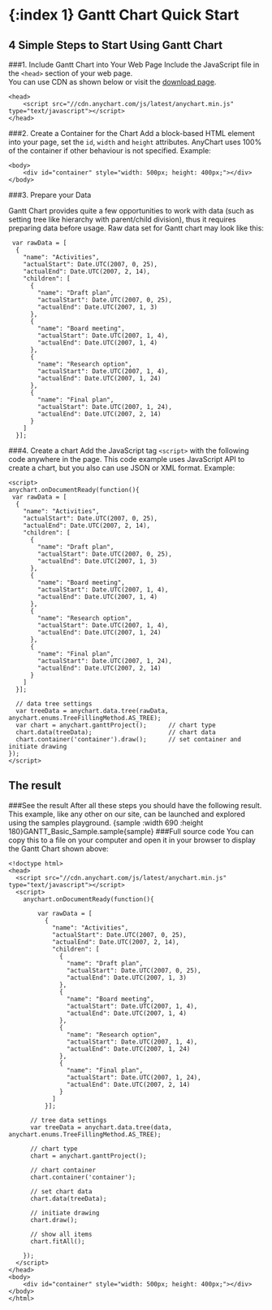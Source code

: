 {:index 1}
Gantt Chart Quick Start
===========
  
## 4 Simple Steps to Start Using Gantt Chart
###1. Include Gantt Chart into Your Web Page
Include the JavaScript file in the `<head>` section of your web page.  
You can use CDN as shown below or visit the [download page](./Downloading_AnyChart).

```
<head>
    <script src="//cdn.anychart.com/js/latest/anychart.min.js" type="text/javascript"></script> 
</head>
```

###2. Create a Container for the Chart
Add a block-based HTML element into your page, set the `id`, `width` and `height` attributes. AnyChart uses 100% of the container if other behaviour is not specified. 
Example:
```
<body>
    <div id="container" style="width: 500px; height: 400px;"></div>
</body>
```
###3. Prepare your Data

Gantt Chart provides quite a few opportunities to work with data (such as setting tree like hierarchy with parent/child division), thus it requires preparing data before usage. Raw data set for Gantt chart may look like this:

```
 var rawData = [
  {
    "name": "Activities",
    "actualStart": Date.UTC(2007, 0, 25),
    "actualEnd": Date.UTC(2007, 2, 14),
    "children": [
      {
        "name": "Draft plan",
        "actualStart": Date.UTC(2007, 0, 25),
        "actualEnd": Date.UTC(2007, 1, 3)
      },
      {
        "name": "Board meeting",
        "actualStart": Date.UTC(2007, 1, 4),
        "actualEnd": Date.UTC(2007, 1, 4)
      },
      {
        "name": "Research option",
        "actualStart": Date.UTC(2007, 1, 4),
        "actualEnd": Date.UTC(2007, 1, 24)
      },
      {
        "name": "Final plan",
        "actualStart": Date.UTC(2007, 1, 24),
        "actualEnd": Date.UTC(2007, 2, 14)
      }
    ]
  }];
```

###4. Create a chart
Add the JavaScript tag `<script>` with the following code anywhere in the  page. 
This code example uses JavaScript API to create a chart, but you also can use JSON or XML format. <!--See [Supported Data Formats](../Working_with_Data/Supported_Data_Formats) to learn more about supported formats.-->
Example:

```
<script>
anychart.onDocumentReady(function(){
 var rawData = [
  {
    "name": "Activities",
    "actualStart": Date.UTC(2007, 0, 25),
    "actualEnd": Date.UTC(2007, 2, 14),
    "children": [
      {
        "name": "Draft plan",
        "actualStart": Date.UTC(2007, 0, 25),
        "actualEnd": Date.UTC(2007, 1, 3)
      },
      {
        "name": "Board meeting",
        "actualStart": Date.UTC(2007, 1, 4),
        "actualEnd": Date.UTC(2007, 1, 4)
      },
      {
        "name": "Research option",
        "actualStart": Date.UTC(2007, 1, 4),
        "actualEnd": Date.UTC(2007, 1, 24)
      },
      {
        "name": "Final plan",
        "actualStart": Date.UTC(2007, 1, 24),
        "actualEnd": Date.UTC(2007, 2, 14)
      }
    ]
  }];
  
  // data tree settings
  var treeData = anychart.data.tree(rawData, anychart.enums.TreeFillingMethod.AS_TREE);
  var chart = anychart.ganttProject();      // chart type
  chart.data(treeData);                     // chart data
  chart.container('container').draw();      // set container and initiate drawing
});
</script>
```
  
## The result
###See the result
After all these steps you should have the following result. This example, like any other on our site, can be launched and explored using the samples playground.
{sample :width 690 :height 180}GANTT\_Basic\_Sample.sample{sample}
###Full source code
You can copy this to a file on your computer and open it in your browser to display the Gantt Chart shown above:
```
<!doctype html>
<head>
  <script src="//cdn.anychart.com/js/latest/anychart.min.js" type="text/javascript"></script>
  <script>
	anychart.onDocumentReady(function(){
	
	    var rawData = [
	      {
	        "name": "Activities",
	        "actualStart": Date.UTC(2007, 0, 25),
	        "actualEnd": Date.UTC(2007, 2, 14),
	        "children": [
	          {
	            "name": "Draft plan",
	            "actualStart": Date.UTC(2007, 0, 25),
	            "actualEnd": Date.UTC(2007, 1, 3)
	          },
	          {
	            "name": "Board meeting",
	            "actualStart": Date.UTC(2007, 1, 4),
	            "actualEnd": Date.UTC(2007, 1, 4)
	          },
	          {
	            "name": "Research option",
	            "actualStart": Date.UTC(2007, 1, 4),
	            "actualEnd": Date.UTC(2007, 1, 24)
	          },
	          {
	            "name": "Final plan",
	            "actualStart": Date.UTC(2007, 1, 24),
	            "actualEnd": Date.UTC(2007, 2, 14)
	          }
	        ]
	      }];
	
	  // tree data settings
	  var treeData = anychart.data.tree(data, anychart.enums.TreeFillingMethod.AS_TREE);
	
	  // chart type
	  chart = anychart.ganttProject();
	
	  // chart container
	  chart.container('container');
	
	  // set chart data
	  chart.data(treeData);
	
	  // initiate drawing
	  chart.draw();
	  
	  // show all items 
	  chart.fitAll();
	
	});
  </script>
</head>
<body>
	<div id="container" style="width: 500px; height: 400px;"></div>
</body>
</html>
```
